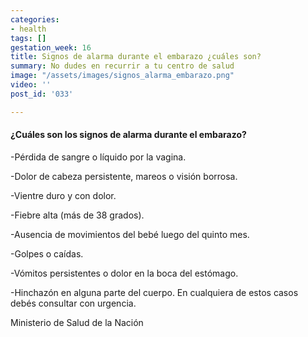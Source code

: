 ```yaml
---
categories:
- health
tags: []
gestation_week: 16
title: Signos de alarma durante el embarazo ¿cuáles son?
summary: No dudes en recurrir a tu centro de salud
image: "/assets/images/signos_alarma_embarazo.png"
video: ''
post_id: '033'

---
```

#### ¿Cuáles son los signos de alarma durante el embarazo? 

\-Pérdida de sangre o líquido por la vagina. 

\-Dolor de cabeza persistente, mareos o visión borrosa. 

\-Vientre duro y con dolor. 

\-Fiebre alta (más de 38 grados). 

\-Ausencia de movimientos del bebé luego del quinto mes. 

\-Golpes o caídas. 

\-Vómitos persistentes o dolor en la boca del estómago. 

\-Hinchazón en alguna parte del cuerpo. En cualquiera de estos casos debés consultar con urgencia. 

Ministerio de Salud de la Nación